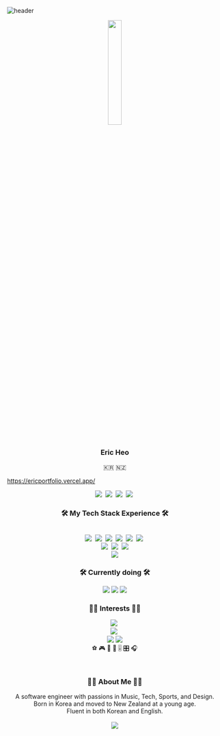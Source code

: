 ![header](https://capsule-render.vercel.app/api?type=waving&color=auto&height=250&section=header&text=Hi%20There!&fontSize=90&animation=fadeIn&fontAlignY=35&desc=Welcome!%20&descAlignY=51&descAlign=62)

<div align="center">
<img src="https://rishavanand.github.io/static/images/greetings.gif" align="center" style="width: 25%" />
</div> 

<h3 align="center"> Eric Heo </h3>
<p align="center"> 🇰🇷 🇳🇿 </p>
<a href="https://ericportfolio.vercel.app/">https://ericportfolio.vercel.app/</a>&nbsp
<p align="center">
<a href="https://www.linkedin.com/in/eric-heo-5a5989215/"><img src="https://img.shields.io/badge/LinkedIn-0077B5?style=flat-square&logo=linkedin&logoColor=white"/></a>&nbsp
<a href="https://www.instagram.com/eric.h01/"><img src="https://img.shields.io/badge/eric.h01-E4405F?style=flat-square&logo=instagram&logoColor=white"/></a>&nbsp
<img src="https://img.shields.io/badge/이강인%237781-7289DA?style=flat-square&logo=discord&logoColor=white"/></a>&nbsp
<a href="https://open.spotify.com/playlist/5cZACtvvTglTAnsO2FnFvd?si=39f8d12c277747f1"><img src="https://img.shields.io/badge/For%20You-1ED760?&style=flat-square&logo=spotify&logoColor=white"/></a>&nbsp
</p>

<h3 align="center">🛠 My Tech Stack Experience 🛠</h3>
<p align="center">
<br>
<img src="https://img.shields.io/badge/Java-007396?style=flat-square&logo=Java&logoColor=white"/>&nbsp 
<img src="https://img.shields.io/badge/C++-00599C?style=flat-square&logo=C%2B%2B&logoColor=white"/>&nbsp 
<img src="https://img.shields.io/badge/C-A8B9CC?style=flat-square&logo=C&logoColor=white"/>&nbsp 
<img src="https://img.shields.io/badge/Javascript-ffb13b?style=flat-square&logo=javascript&logoColor=white"/>&nbsp 
<img src="https://img.shields.io/badge/css-1572B6?style=flat-square&logo=css3&logoColor=white"/>&nbsp 
<img src="https://img.shields.io/badge/HTML-239120?style=flat-square&logo=html5&logoColor=white"/>&nbsp
<br>
<img src="https://img.shields.io/badge/React-20232A?style=flat-square&logo=react&logoColor=61DAFB"/>&nbsp
<img src="https://img.shields.io/badge/Node.js-43853D?style=flat-square&logo=node.js&logoColor=white"/>&nbsp

<img src="https://www.mathworks.com/matlabcentral/images/matlab-file-exchange.svg"/>
 <br>
<img src="https://img.shields.io/static/v1?style=flat-square&message=RStudio&color=222222&logo=RStudio&logoColor=75AADB&label="/>
</p>
<h3 align="center">🛠 Currently doing 🛠</h3>
<p align="center">
<img src="https://img.shields.io/badge/Python-3776AB?style=for-the-badge&logo=python&logoColor=white"/>
<img src="https://img.shields.io/badge/Amazon_AWS-FF9900?style=for-the-badge&logo=amazonaws&logoColor=white"/>
<img src="https://img.shields.io/badge/Flutter-02569B?style=for-the-badge&logo=flutter&logoColor=white"/>
<br>

<h3 align="center">👨‍💻 Interests 👨‍💻 </h3>
<p align="center"> 
<a href="https://soundcloud.com/user-398016634"><img src="https://img.shields.io/badge/SoundCloud-FF3300?style=flat-square&logo=soundcloud&logoColor=white"/></a>&nbsp
<br>
<img src="https://img.shields.io/badge/blender-%23F5792A.svg?style=for-the-badge&logo=blender&logoColor=white"/>&nbsp
<br>

<img src="https://aleen42.github.io/badges/src/illustrator.svg"/>
<img src="https://aleen42.github.io/badges/src/premiere.svg"/>
<br>
⚽ 🎮 🎨 🎵 🎚️ 🎛️ 🎧
</p>
<br>

<h3 align="center">👦🏻 About Me 👦🏻</h3>
<p align="center"> 
  A software engineer with passions in Music, Tech, Sports, and Design. <br>
  Born in Korea and moved to New Zealand at a young age. <br>
  Fluent in both Korean and English. <br>
<br>
<img src="http://ForTheBadge.com/images/badges/built-with-love.svg"/>
<p>
